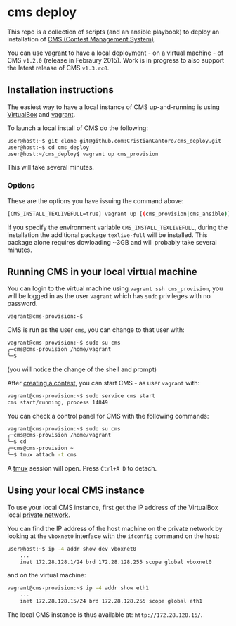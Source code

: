 # cms deploy

This repo is a collection of scripts (and an ansible playbook) to deploy an installation of [CMS (Contest Management System)](https://github.com/cms-dev/cms).

You can use [vagrant](https://www.vagrantup.com/) to have a local deployment - on a virtual machine - of CMS `v1.2.0` (release in Febraury 2015). Work is in progress to also support the latest release of CMS `v1.3.rc0`.

## Installation instructions

The easiest way to have a local instance of CMS up-and-running is using [VirtualBox](https://www.virtualbox.org/) and [vagrant](https://www.vagrantup.com/).


To launch a local install of CMS do the following:
```bash
user@host:~$ git clone git@github.com:CristianCantoro/cms_deploy.git
user@host:~$ cd cms_deploy
user@host:~/cms_deploy$ vagrant up cms_provision
```
This will take several minutes.

### Options

These are the options you have issuing the command above:

```bash
[CMS_INSTALL_TEXLIVEFULL=true] vagrant up [(cms_provision|cms_ansible)]
```

If you specify the environment variable `CMS_INSTALL_TEXLIVEFULL`, during the installation the additional package `texlive-full` will be installed. This package alone requires dowloading ~3GB and will probably take several minutes. 

## Running CMS in your local virtual machine

You can login to the virtual machine using `vagrant ssh cms_provision`, you will be logged in as the user `vagrant` which has `sudo` privileges with no password.
```bash
vagrant@cms-provision:~$
```

CMS is run as the user `cms`, you can change to that user with:
```bash
vagrant@cms-provision:~$ sudo su cms
╭─cms@cms-provision /home/vagrant
╰─$
```
(you will notice the change of the shell and prompt)

After [creating a contest](https://cms.readthedocs.io/en/v1.3/Creating%20a%20contest.html), you can start CMS - as user `vagrant` with:
```bash
vagrant@cms-provision:~$ sudo service cms start
cms start/running, process 14849
```

You can check a control panel for CMS with the following commands:
```bash
vagrant@cms-provision:~$ sudo su cms
╭─cms@cms-provision /home/vagrant
╰─$ cd
╭─cms@cms-provision ~
╰─$ tmux attach -t cms
```

A [tmux](https://github.com/tmux/tmux/wiki) session will open. Press `Ctrl+A D` to detach.


## Using your local CMS instance

To use your local CMS instance, first get the IP address of the VirtualBox local [private network](https://www.virtualbox.org/manual/ch06.html).

You can find the IP address of the host machine on the private network by looking at the `vboxnet0` interface with the `ifconfig` command on the host:
```bash
user@host:~$ ip -4 addr show dev vboxnet0
    ...
    inet 172.28.128.1/24 brd 172.28.128.255 scope global vboxnet0
```

and on the virtual machine:
```bash
vagrant@cms-provision:~$ ip -4 addr show eth1
    ...
    inet 172.28.128.15/24 brd 172.28.128.255 scope global eth1
```

The local CMS instance is thus available at: `http://172.28.128.15/`.
